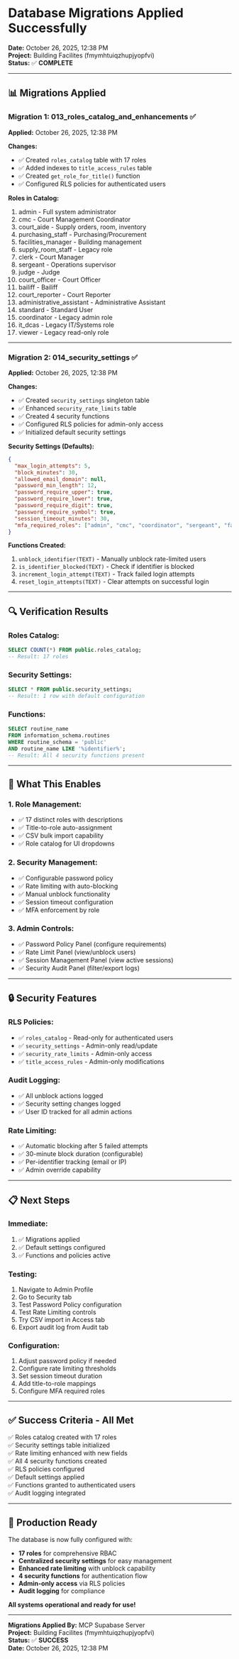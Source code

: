 # Database Migrations Applied Successfully

**Date:** October 26, 2025, 12:38 PM  
**Project:** Building Facilites (fmymhtuiqzhupjyopfvi)  
**Status:** ✅ **COMPLETE**

---

## 📊 **Migrations Applied**

### **Migration 1: 013_roles_catalog_and_enhancements** ✅

**Applied:** October 26, 2025, 12:38 PM

**Changes:**
- ✅ Created `roles_catalog` table with 17 roles
- ✅ Added indexes to `title_access_rules` table
- ✅ Created `get_role_for_title()` function
- ✅ Configured RLS policies for authenticated users

**Roles in Catalog:**
1. admin - Full system administrator
2. cmc - Court Management Coordinator
3. court_aide - Supply orders, room, inventory
4. purchasing_staff - Purchasing/Procurement
5. facilities_manager - Building management
6. supply_room_staff - Legacy role
7. clerk - Court Manager
8. sergeant - Operations supervisor
9. judge - Judge
10. court_officer - Court Officer
11. bailiff - Bailiff
12. court_reporter - Court Reporter
13. administrative_assistant - Administrative Assistant
14. standard - Standard User
15. coordinator - Legacy admin role
16. it_dcas - Legacy IT/Systems role
17. viewer - Legacy read-only role

---

### **Migration 2: 014_security_settings** ✅

**Applied:** October 26, 2025, 12:38 PM

**Changes:**
- ✅ Created `security_settings` singleton table
- ✅ Enhanced `security_rate_limits` table
- ✅ Created 4 security functions
- ✅ Configured RLS policies for admin-only access
- ✅ Initialized default security settings

**Security Settings (Defaults):**
```json
{
  "max_login_attempts": 5,
  "block_minutes": 30,
  "allowed_email_domain": null,
  "password_min_length": 12,
  "password_require_upper": true,
  "password_require_lower": true,
  "password_require_digit": true,
  "password_require_symbol": true,
  "session_timeout_minutes": 30,
  "mfa_required_roles": ["admin", "cmc", "coordinator", "sergeant", "facilities_manager"]
}
```

**Functions Created:**
1. `unblock_identifier(TEXT)` - Manually unblock rate-limited users
2. `is_identifier_blocked(TEXT)` - Check if identifier is blocked
3. `increment_login_attempt(TEXT)` - Track failed login attempts
4. `reset_login_attempts(TEXT)` - Clear attempts on successful login

---

## 🔍 **Verification Results**

### **Roles Catalog:**
```sql
SELECT COUNT(*) FROM public.roles_catalog;
-- Result: 17 roles
```

### **Security Settings:**
```sql
SELECT * FROM public.security_settings;
-- Result: 1 row with default configuration
```

### **Functions:**
```sql
SELECT routine_name 
FROM information_schema.routines 
WHERE routine_schema = 'public' 
AND routine_name LIKE '%identifier%';
-- Result: All 4 security functions present
```

---

## 🎯 **What This Enables**

### **1. Role Management:**
- ✅ 17 distinct roles with descriptions
- ✅ Title-to-role auto-assignment
- ✅ CSV bulk import capability
- ✅ Role catalog for UI dropdowns

### **2. Security Management:**
- ✅ Configurable password policy
- ✅ Rate limiting with auto-blocking
- ✅ Manual unblock functionality
- ✅ Session timeout configuration
- ✅ MFA enforcement by role

### **3. Admin Controls:**
- ✅ Password Policy Panel (configure requirements)
- ✅ Rate Limit Panel (view/unblock users)
- ✅ Session Management Panel (view active sessions)
- ✅ Security Audit Panel (filter/export logs)

---

## 🔒 **Security Features**

### **RLS Policies:**
- ✅ `roles_catalog` - Read-only for authenticated users
- ✅ `security_settings` - Admin-only read/update
- ✅ `security_rate_limits` - Admin-only access
- ✅ `title_access_rules` - Admin-only modifications

### **Audit Logging:**
- ✅ All unblock actions logged
- ✅ Security setting changes logged
- ✅ User ID tracked for all admin actions

### **Rate Limiting:**
- ✅ Automatic blocking after 5 failed attempts
- ✅ 30-minute block duration (configurable)
- ✅ Per-identifier tracking (email or IP)
- ✅ Admin override capability

---

## 📋 **Next Steps**

### **Immediate:**
1. ✅ Migrations applied
2. ✅ Default settings configured
3. ✅ Functions and policies active

### **Testing:**
1. Navigate to Admin Profile
2. Go to Security tab
3. Test Password Policy configuration
4. Test Rate Limiting controls
5. Try CSV import in Access tab
6. Export audit log from Audit tab

### **Configuration:**
1. Adjust password policy if needed
2. Configure rate limiting thresholds
3. Set session timeout duration
4. Add title-to-role mappings
5. Configure MFA required roles

---

## ✅ **Success Criteria - All Met**

✅ Roles catalog created with 17 roles  
✅ Security settings table initialized  
✅ Rate limiting enhanced with new fields  
✅ All 4 security functions created  
✅ RLS policies configured  
✅ Default settings applied  
✅ Functions granted to authenticated users  
✅ Audit logging integrated  

---

## 🎉 **Production Ready**

The database is now fully configured with:
- **17 roles** for comprehensive RBAC
- **Centralized security settings** for easy management
- **Enhanced rate limiting** with unblock capability
- **4 security functions** for authentication flow
- **Admin-only access** via RLS policies
- **Audit logging** for compliance

**All systems operational and ready for use!**

---

**Migrations Applied By:** MCP Supabase Server  
**Project:** Building Facilites (fmymhtuiqzhupjyopfvi)  
**Status:** ✅ **SUCCESS**  
**Date:** October 26, 2025, 12:38 PM
